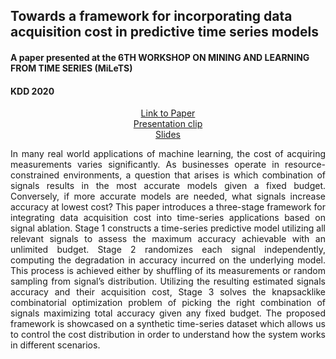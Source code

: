 ## Towards a framework for incorporating data acquisition cost in predictive time series models

#### A paper presented at the 6TH WORKSHOP ON MINING AND LEARNING FROM TIME SERIES (MiLeTS)

#### KDD 2020

<p align="center">
  <a href="https://kdd-milets.github.io/milets2020/papers/MiLeTS2020_paper_12.pdf">Link to Paper</a></br>
  <a href="https://drive.google.com/file/d/1R4pvN71zCRz3sd4MZQmPYmY6fESLbirM/view">Presentation clip </a></br>
  <a href="https://drive.google.com/file/d/1UMZcCpHieuHXYLDvP-uyMNpfpoa2OHNC/view">Slides </a></br>
</p>

<div style= "text-align: justify;"> In many real world applications of machine learning, the cost of acquiring measurements varies significantly. As businesses operate in resource-constrained environments, a question that arises is which combination of signals results in the most accurate models given a fixed budget. Conversely, if more accurate models are needed, what signals increase accuracy at lowest cost? This paper introduces a three-stage framework for integrating data acquisition cost into time-series applications based on signal
ablation. Stage 1 constructs a time-series predictive model utilizing all relevant signals to assess the maximum accuracy achievable with an unlimited budget. Stage 2 randomizes each signal independently, computing the degradation in accuracy incurred on the underlying model. This process is achieved either by shuffling of its measurements or random sampling from signal’s distribution. Utilizing the resulting estimated signals accuracy and their acquisition cost, Stage 3 solves the knapsacklike combinatorial optimization problem of picking the right combination of signals maximizing total accuracy given any fixed budget. The proposed framework is showcased on a synthetic time-series dataset which allows us to control the cost distribution in order to understand how the system works in different scenarios.</div>
